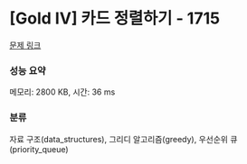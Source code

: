 # [Gold IV] 카드 정렬하기 - 1715 

[문제 링크](https://www.acmicpc.net/problem/1715) 

### 성능 요약

메모리: 2800 KB, 시간: 36 ms

### 분류

자료 구조(data_structures), 그리디 알고리즘(greedy), 우선순위 큐(priority_queue)

